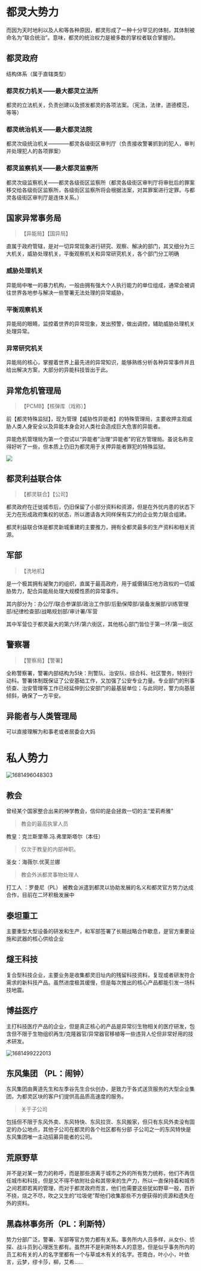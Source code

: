 # 都灵大势力

而因为天时地利以及人和等各种原因，都灵形成了一种十分罕见的体制，其体制被命名为“联合统治”。意味，都灵的统治权力是被多数的掌权者联合掌握的。

## 都灵政府

结构体系（属于直辖类型）

### 都灵权力机关——最大都灵立法所

都灵的立法机关，负责创建以及颁发都灵的各项法案。（宪法，法律，道德模范，等等）

### 都灵统治机关——最大都灵法院

都灵次级统治机关————都灵各级街区审判厅（负责接收警署抓到的犯人，审判并处理犯人的各项罪案）

### 都灵监察机关——最大都灵监察所

都灵次级监察机关——都灵各级街区监察所（都灵各级街区审判厅将审批后的罪案移交给各级街区监察所，各级街区监察所将会根据法案，对其罪案进行定罪。与都灵各级街区审判厅是连体关系。）

## 国家异常事务局

> 【异能局】【国异局】

直属于政府管辖，是对一切异常现象进行研究、观察、解决的部门，其又细分为三大机关，威胁处理机关，平衡观察机关和异常研究机关，各个部门分工明确

### 威胁处理机关

异能局中唯一的暴力机构，一般由拥有强大个人执行能力的单位组成，通常会被调往世界各地参与解决一些警署无法处理的异常威胁，

### 平衡观察机关

异能局的眼睛，监控着世界的异常现象，发出预警，做出调控，辅助威胁处理机关处理异常。

### 异常研究机关

异能局的核心，掌握着世界上最先进的异常知识，能够熟练分析各种异常事件并且给出解决方案，大部分的异能科技皆出于此。

## 异常危机管理局

> 【PCMB】【核弹库（戏称）】

前【都灵特殊监狱】，现为管理【威胁性异能者】的特殊管理局，主要收押主观威胁人类人身安全以及异能本身会对人类社会造成巨大危害的异能者。

异能危机管理局为第一个尝试以“异能者”治理“异能者”的官方管理局。虽说名称变得好听了一些，但本质上仍旧为都灵用于关押异能者罪犯的特殊监狱。

![](../../public/image/命运无常异能世界规则书/1681494574922.png)

## 都灵利益联合体

> 【都灵联合】【公司】

都灵政府在迁徙城市后，仍旧保留了小部分资料和资源，但是在外忧内患的状态下无力在形成政府集权的状态，所以邀请各大同样保有实力的企业势力联合组建。

都灵利益联合体是都灵新城重建的主要推力，拥有全都灵最多的生产资料和相关资源。

## 军部

> 【洗地机】

是一个极其拥有凝聚力的组织，直属于最高政府，用于威慑镇压地方政权的一切威胁势力，配合异能局处理大规模性质的异常事件。

其内部分为：办公厅/联合参谋部/政治工作部/后勤保障部/装备发展部/训练管理部/纪律检查部/战略规划部/审计署/军营

其中军营位于都灵最大的第六环/第六街区，其他核心部门皆位于第一环/第一街区

## 警察署

> 【警察局】【警署】

全称警察署，警署内部结构为5块：刑警队、治安队、综合科、社区警务，特别行动科。警署体制既保证了公安基础工作，又加强了公安专业力量。专业部门的刑事侦查、治安管理等工作已经延伸到公安部门的最基层单位；与此同时，警力向基层倾斜，确保了一方平安。

## 异能者与人类管理局

可以直接理解为和事老或者居委会大妈

# 私人势力

![1681496048303](../../public/image/命运无常异能世界规则书/1681496048303.png)

## 教会

曾经某个国家整合出来的神学教会，信仰的是会拯救一切的主“爱莉希雅”

> 教会的最高执掌人员

教皇：克兰斯里蒂.冯.弗里斯塔尔（本任）

> 仅次于教皇的内部神职。

圣女：海薇尔.优芙兰娜

> 教会外派都灵事物处理人

打工人 ：罗曼尼（PL）
被教会派遣到都灵以协助发展的名义和都灵官方势力达成合作，目前在二环积极发展中

## 泰坦重工

主要重型大型设备的研发和生产，和军部签署了长期战略合作歇息，是官方重要设施和武器的核心供给企业

## 燧王科技

复合型科技企业，主要业务是收集都灵旧址内的残留科技资料，复现或者研发符合需求的新科技产品。虽然进度极其缓慢，但是每次推出的核心产品都能引发一场科技地震。

## 博益医疗

主打科技医疗产品的企业，但是真正核心的产品是异常衍生物相关的医疗研发，包含但不限于生物组织再生/克隆器官/异常器官移植等一些违背人伦但非常好用的技术研发。

![1681499222013](../../public/image/命运无常异能世界规则书/1681499222013.png)

## 东风集团 （PL：闹钟）

东风集团由黄道先生和左季谷先生合伙创办，是致力于各式送货服务的大型企业集团，为都灵区块的客户们提供高品质高速度的服务。

> 关于子公司

包括但不限于东风外卖、东风特快、东风拉货、东风搬家，但只有东风外卖没有固定的办公地点，其他子公司在都灵的各个社区都有分部
子公司之一的东风特快是东风集团唯一主动招募异能者的公司。

## 荒原野草

并不是对某一势力的称呼，而是那些游离于城市之外的所有势力统称，他们不再信任城市和科技，但是又不得不依附社会和其带来的生产力，所以一直保持着和城市之间若即若离的管理，而对于都灵政府而言，他们也需要这些犹如野草一般，百折不挠，烧之不尽，吹之又生的“垃圾佬”帮他们收集那些不方便获得的资源和遗失在外的资料。

## 黑森林事务所（PL：利斯特）

势力分部广泛，警署、军部等官方势力都有关系。事务所内人员多样，从女仆、侦探、战斗员到心理医生都有。虽然并不是利斯特本人的意思，但是似乎事务所内的员工和有关的人的名字里都有一个与草或木有关的名字。苍南白，叶小小，叶依言，云梦，缪卡莎，柳，艾希......
